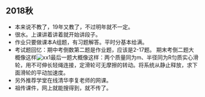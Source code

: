 ## 2018秋
+ 本来说不教了，19年又教了，不过明年就不一定。
+ 很水。上课讲着讲着就开始讲段子。
+ 作业只要做课本A组题，有习题解答。平时分基本给满。
+ 考试题回忆：期中考倒数第二题是作业题，应该是2-17题。
期末考倒二题大概像这样![xx1](https://i.loli.net/2020/08/01/JUDxGwsvfHNZSp1.png)最后一题大概像这样：两个质量同为m、半径同为R匀质实心滑轮，用不可伸长轻绳连接，定滑轮可无摩擦的转动。将系统从静止释放，求下面滑轮的平动加速度。
+ 另外推荐学堂在线清华李复老师的网课。
+ 祖传课件，网上就能搜得到，就不传了。